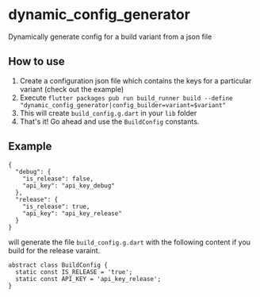 # dynamic_config_generator

Dynamically generate config for a build variant from a json file

## How to use

1. Create a configuration json file which contains the keys for a particular variant (check out the example)
2. Execute `flutter packages pub run build_runner build --define "dynamic_config_generator|config_builder=variant=$variant"`
3. This will create `build_config.g.dart` in your `lib` folder
4. That's it! Go ahead and use the `BuildConfig` constants.

## Example

```
{
  "debug": {
    "is_release": false,
    "api_key": "api_key_debug"
  },
  "release": {
    "is_release": true,
    "api_key": "api_key_release"
  }
}
```

will generate the file `build_config.g.dart` with the following content if you build for the release varaint.
```
abstract class BuildConfig {
  static const IS_RELEASE = 'true';
  static const API_KEY = 'api_key_release';
}
```
